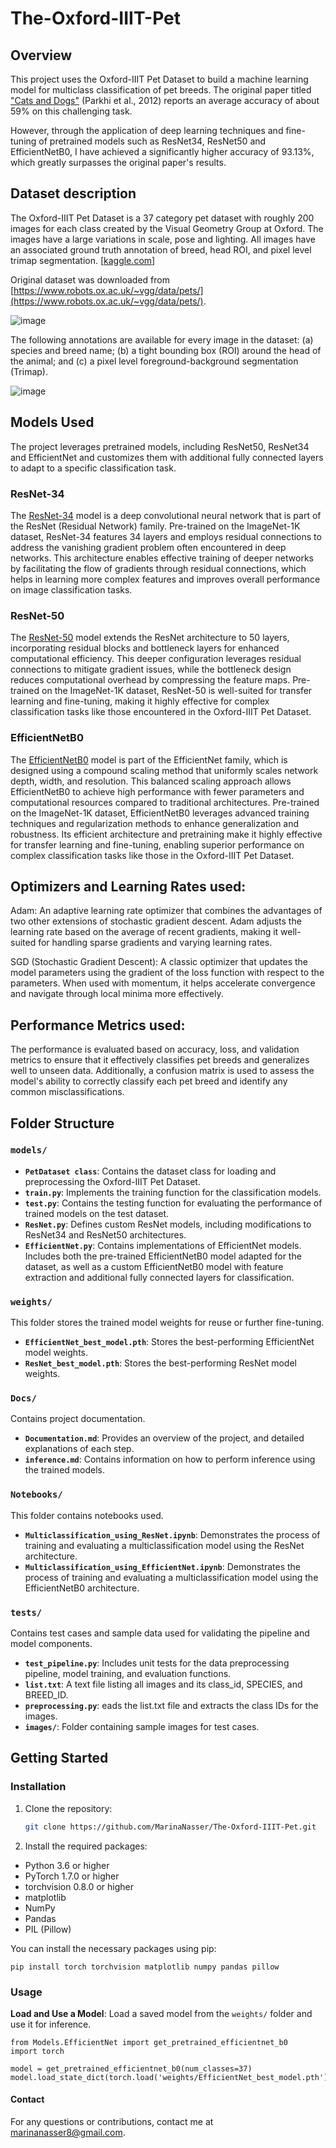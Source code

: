 # The-Oxford-IIIT-Pet
## Overview
This project uses the Oxford-IIIT Pet Dataset to build a machine learning model for multiclass classification of pet breeds. The original paper titled ["Cats and Dogs"](https://www.robots.ox.ac.uk/~vgg/publications/2012/parkhi12a/) (Parkhi et al., 2012) reports an average accuracy of about 59% on this challenging task.

However, through the application of deep learning techniques and fine-tuning of pretrained models such as ResNet34, ResNet50 and EfficientNetB0, I have achieved a significantly higher accuracy of 93.13%, which greatly surpasses the original paper's results.



## Dataset description
The Oxford-IIIT Pet Dataset is a 37 category pet dataset with roughly 200 images for each class created by the Visual Geometry Group at Oxford. The images have a large variations in scale, pose and lighting. All images have an associated ground truth annotation of breed, head ROI, and pixel level trimap segmentation. [[kaggle.com](https://www.robots.ox.ac.uk/~vgg/data/pets/)]

Original dataset was downloaded from [https://www.robots.ox.ac.uk/~vgg/data/pets/](https://www.robots.ox.ac.uk/~vgg/data/pets/).

![image](https://github.com/user-attachments/assets/55957e1c-adb4-4309-a561-63b77d5860fe)

The following annotations are available for every image in the dataset: (a) species and breed name; (b) a tight bounding box (ROI) around the head of the animal; and (c) a pixel level foreground-background segmentation (Trimap).

![image](https://github.com/user-attachments/assets/ae31a3b0-805f-405e-8add-dd1c21b2f43a)



## Models Used
The project leverages pretrained models, including ResNet50, ResNet34 and EfficientNet and customizes them with additional fully connected layers to adapt to a specific classification task.

### ResNet-34
The [ResNet-34](https://pytorch.org/vision/main/models/generated/torchvision.models.resnet34.html#torchvision.models.resnet34) model is a deep convolutional neural network that is part of the ResNet (Residual Network) family. Pre-trained on the ImageNet-1K dataset, ResNet-34 features 34 layers and employs residual connections to address the vanishing gradient problem often encountered in deep networks. This architecture enables effective training of deeper networks by facilitating the flow of gradients through residual connections, which helps in learning more complex features and improves overall performance on image classification tasks.

### ResNet-50
The [ResNet-50](https://pytorch.org/vision/main/models/generated/torchvision.models.resnet50.html#torchvision.models.resnet50) model extends the ResNet architecture to 50 layers, incorporating residual blocks and bottleneck layers for enhanced computational efficiency. This deeper configuration leverages residual connections to mitigate gradient issues, while the bottleneck design reduces computational overhead by compressing the feature maps. Pre-trained on the ImageNet-1K dataset, ResNet-50 is well-suited for transfer learning and fine-tuning, making it highly effective for complex classification tasks like those encountered in the Oxford-IIIT Pet Dataset.

### EfficientNetB0
The [EfficientNetB0](https://pytorch.org/vision/main/models/generated/torchvision.models.efficientnet_b0.html#torchvision.models.efficientnet_b0) model is part of the EfficientNet family, which is designed using a compound scaling method that uniformly scales network depth, width, and resolution. This balanced scaling approach allows EfficientNetB0 to achieve high performance with fewer parameters and computational resources compared to traditional architectures. Pre-trained on the ImageNet-1K dataset, EfficientNetB0 leverages advanced training techniques and regularization methods to enhance generalization and robustness. Its efficient architecture and pretraining make it highly effective for transfer learning and fine-tuning, enabling superior performance on complex classification tasks like those in the Oxford-IIIT Pet Dataset.

## Optimizers and Learning Rates used: 
Adam: An adaptive learning rate optimizer that combines the advantages of two other extensions of stochastic gradient descent. Adam adjusts the learning rate based on the average of recent gradients, making it well-suited for handling sparse gradients and varying learning rates.

SGD (Stochastic Gradient Descent): A classic optimizer that updates the model parameters using the gradient of the loss function with respect to the parameters. When used with momentum, it helps accelerate convergence and navigate through local minima more effectively.


## Performance Metrics used: 
The performance is evaluated based on accuracy, loss, and validation metrics to ensure that it effectively classifies pet breeds and generalizes well to unseen data. Additionally, a confusion matrix is used to assess the model's ability to correctly classify each pet breed and identify any common misclassifications. 


## Folder Structure

### `models/`

- **`PetDataset class`**: Contains the dataset class for loading and preprocessing the Oxford-IIIT Pet Dataset. 
- **`train.py`**: Implements the training function for the classification models. 
- **`test.py`**: Contains the testing function for evaluating the performance of trained models on the test dataset. 
- **`ResNet.py`**: Defines custom ResNet models, including modifications to ResNet34 and ResNet50 architectures. 
- **`EfficientNet.py`**: Contains implementations of EfficientNet models. Includes both the pre-trained EfficientNetB0 model adapted for the dataset, as well as a custom EfficientNetB0 model with feature extraction and additional fully connected layers for classification.

### `weights/`

This folder stores the trained model weights for reuse or further fine-tuning.

- **`EfficientNet_best_model.pth`**: Stores the best-performing EfficientNet model weights.
- **`ResNet_best_model.pth`**: Stores the best-performing ResNet model weights.

### `Docs/`

Contains project documentation.

- **`Documentation.md`**: Provides an overview of the project, and detailed explanations of each step.
- **`inference.md`**: Contains information on how to perform inference using the trained models.

### `Notebooks/`

This folder contains notebooks used.

- **`Multiclassification_using_ResNet.ipynb`**: Demonstrates the process of training and evaluating a multiclassification model using the ResNet architecture.
- **`Multiclassification_using_EfficientNet.ipynb`**: Demonstrates the process of training and evaluating a multiclassification model using the EfficientNetB0 architecture.

### `tests/`

Contains test cases and sample data used for validating the pipeline and model components.

- **`test_pipeline.py`**: Includes unit tests for the data preprocessing pipeline, model training, and evaluation functions.
- **`list.txt`**: A text file listing all images and its class_id, SPECIES, and BREED_ID.
- **`preprocessing.py`**: eads the list.txt file and extracts the class IDs for the images.
- **`images/`**: Folder containing sample images for test cases.


## Getting Started

### Installation

1. Clone the repository:

    ```bash
    git clone https://github.com/MarinaNasser/The-Oxford-IIIT-Pet.git
    ```
2. Install the required packages:

- Python 3.6 or higher
- PyTorch 1.7.0 or higher
- torchvision 0.8.0 or higher
- matplotlib
- NumPy
- Pandas
- PIL (Pillow)


You can install the necessary packages using pip:

```
pip install torch torchvision matplotlib numpy pandas pillow
```

### Usage

 **Load and Use a Model**: Load a saved model from the `weights/` folder and use it for inference.

    
    from Models.EfficientNet import get_pretrained_efficientnet_b0
    import torch

    model = get_pretrained_efficientnet_b0(num_classes=37)
    model.load_state_dict(torch.load('weights/EfficientNet_best_model.pth'))
    





#### Contact
For any questions or contributions, contact me at marinanasser8@gmail.com.

